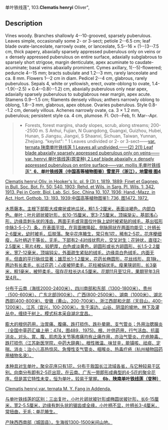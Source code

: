 单叶铁线莲",
103.**Clematis henryi** Oliver",

## Description
Vines woody. Branches shallowly 4--10-grooved, sparsely puberulous. Leaves simple, occasionally some 2- or 3-sect; petiole 2--6.5 cm; leaf blade ovate-lanceolate, narrowly ovate, or lanceolate, 5.5--16 × (1--)3--7.5 cm, thick papery, abaxially sparsely appressed puberulous only on veins or ± densely appressed puberulous on entire surface, adaxially subglabrous to sparsely short strigose, margin denticulate, apex acuminate to caudate-acuminate; basal veins abaxially prominent. Cymes axillary, 1(--5)-flowered; peduncle 4--15 mm; bracts subulate and 1.2--3 mm, rarely lanceolate and ca. 8 mm. Flowers 1--2 cm in diam. Pedicel 2--4 cm, glabrous, rarely puberulous. Sepals 4, white or yellowish, erect, ovate-oblong to ovate, 1.4--1.9(--2.5) × 0.4--0.8(--1.2) cm, abaxially puberulous only near apex, adaxially sparsely puberulous to subglabrous near margin, apex acute. Stamens 0.9--1.5 cm; filaments densely villous; anthers narrowly oblong to oblong, 1.8--3 mm, glabrous, apex obtuse. Ovaries puberulous. Style 0.8--1.2 cm, densely villous. Achenes narrowly ovate, ca. 3 × 1.2 mm, puberulous; persistent style ca. 4 cm, plumose. Fl. Oct--Feb, fr. Mar--Apr.

> * Forests, forest margins, shady slopes, scrub, along streams; 200--2500 m. S Anhui, Fujian, N Guangdong, Guangxi, Guizhou, Hubei, Hunan, S Jiangsu, Jiangxi, S Shaanxi, Sichuan, Taiwan, Yunnan, Zhejiang.
  "keylist": "
1 Leaves undivided or 2- or 3-sect——<a href='/info/Clematis henryi var. ternata?t=foc'>var. ternata 陕南单叶铁线莲
1 Leaves all undivided.——(2)
2(1) Leaf blade abaxially sparsely appressed puberulous only on veins——<a href='/info/Clematis henryi var. henryi?t=foc'>var. henryi 单叶铁线莲(原变种)
2 Leaf blade abaxially ± densely appressed puberulous on entire surface——<a href='/info/Clematis henryi var. mollis?t=foc'>var. mollis 毛单叶铁线莲",
**6．单叶铁线莲（中国高等植物图鉴）雪里开（浙江），地雷根 图4**

Clematis henryi Oliv. in Hooker's Ic. pl. 9 (3) t. 1819. 1889; Finet et Gagnep. in Bull. Soc. Bot. Fr. 50: 540. 1903; Rehd. et Wils. in Sarg. Pl. Wils. 1: 342. 1913. Pei in Contr. Biol. Lab. Sci. Soc. China 10. 107. 1936; Hand.-Mazz. in Act. Hort. Gothob. 13: 193. 1939;中国高等植物图鉴1: 736, 图1472. 1972.

木质藤本。主根下部膨大成瘤状或地瓜状，粗1.5-2厘米，表面淡褐色，内部白色。单叶；叶片卵状披针形，长10-15厘米，宽3-7.5厘米，顶端渐尖，基部浅心形，边缘具刺头状的浅齿，两面无毛或背面仅叶脉上幼时被紧贴的绒毛，基出弧形中脉3-5-(-7）条，在表面平坦，在背面微隆起，侧脉网状在两面均能见；叶柄长2-6厘米，幼时被毛，后脱落。聚伞花序腋生，常只有1花，稀有2-5花，花序梗细瘦，与叶柄近于等长，无毛，下部有2-4对线状苞片，交叉对生；花钟状，直径2-2.5厘米；萼片4枚，较肥厚，白色或淡黄色，卵圆形或长方卵圆形，长1.5-2.2厘米，宽7-12毫米，顶端钝尖，外面疏生紧贴的绒毛，边缘具白色绒毛，内面无毛，但直的平行脉纹显著；雄蕊长1-1.2厘米，花药长椭圆形，花丝线形，具1脉，两边有长柔毛，长过花药；心皮被短柔毛，花柱被绢状毛。瘦果狭卵形，长3毫米，粗1毫米，被短柔毛，宿存花柱长达4.5厘米。花期11月至12月，果期翌年3月至4月。

分布于云南（海拔2000-2400米）、四川南部和东部（1300-1800米）、贵州（500-600米）、广东北部(900米）、广西(800-2500米）、湖南（1000米）、湖北西部(400-800米)、安徽（黄山，200-700米）、浙江西部和北部（天目山，400-1200米）、江苏（宜兴，100-200米）。生于溪边、山谷、阴湿的坡地、林下及灌丛中，缠绕于树上。模式标本采自湖北宜昌。

膨大的根供药用，治胃痛、腹痛、跌打损伤、跌扑晕厥、支气管炎；外用治腮腺炎（全国中草药汇编上册：474，图489．1975)。根、叶供药用，行气活血、抗菌消炎，对头、胃、腹、肌肉及关节等疼痛均有止痛作用，亦治气管炎、疗疮肿毒、跌打损伤（江苏新医学院，中药大辞典）。根性微温、味甘辛，能镇咳、祛痰、定喘、消炎；治小儿高热惊风、急慢性支气管炎、咽喉炎、热毒疗疮（杭州植物园药用植物名录）。

本种具对生单叶，聚伞花序只有1花，分布于我国长江流域各省，与它种较易于区别。向南分布即有2-5花出现，在云南、广东一带即形成典型的4-5花的聚伞花序，但是其它特性未变，恒为单叶，较易于掌握。
**6b．陕南单叶铁线莲（变种）**

Clematis henryi var. ternata M. Y. Fang in Addenda.

与单叶铁线莲的区别：三出复叶，小叶片卵状披针形或椭圆状披针形，长6-15厘米，宽2-5.5厘米，边缘有刺头状的锯齿或全缘，小叶柄不显，叶柄长3-4厘米，常扭曲，无毛；单花腋生。

产陕西西南部（城固县）。生海拔1300-1500米间山地。
